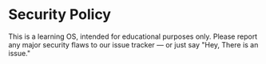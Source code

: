 # Security Policy

This is a learning OS, intended for educational purposes only.
Please report any major security flaws to our issue tracker — or just say "Hey, There is an issue."
